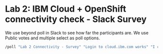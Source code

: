 # Lab 2: IBM Cloud + OpenShift connectivity check - Slack Survey

We use beyond poll in Slack to see how far the participants are. We use Public votes and multiple select as poll options.

```bash
/poll "Lab 2 Connectivity - Survey" "Login to cloud.ibm.com works" "I can switch to the Customer Workshop Account and see the OpenShift cluster" "I can connect to the cluster with IBM Cloud Shell" "I can connect to the cluster from my own ibmcloud + OC CLI setup"
```
